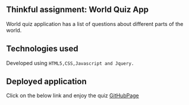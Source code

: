 ## Thinkful assignment: World Quiz App
World quiz application has a list of questions about different parts of the world.


## Technologies used
Developed using 
```HTML5,CSS,Javascript and Jquery.```


## Deployed application

Click on the below link and enjoy the quiz
[GitHubPage](https://shravs-pl.github.io/World-Quiz-app/)
